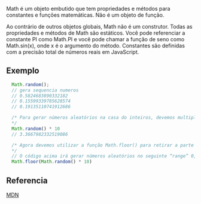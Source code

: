 Math é um objeto embutido que tem propriedades e métodos para constantes e funções matemáticas. Não é um objeto de função.

Ao contrário de outros objetos globais, Math não é um construtor. Todas as propriedades e métodos de Math são estáticos. Você pode referenciar a constante PI como Math.PI e você pode chamar a função de seno como Math.sin(x), onde x  é o argumento do método. Constantes são definidas com a precisão total de números reais em JavaScript.


## Exemplo
```javascript
  Math.random();
  // gera sequencia numeros
  // 0.5824683890332182
  // 0.15599339785628574
  // 0.19135110741912686

  /* Para gerar números aleatórios na casa do inteiros, devemos multiplicar o método por um inteiro qualquer:
  */
  Math.random() * 10
  // 3.3667982332519086

  /* Agora devemos utilizar a função Math.floor() para retirar a parte flutuante (números decimais).
  */
  // O código acima irá gerar números aleatórios no seguinte “range” 0, 1, 2, 3, 4, 5, 6, 7, 8, e 9.
  Math.floor(Math.random() * 10)
```

## Referencia
[MDN](https://developer.mozilla.org/pt-BR/docs/Web/JavaScript/Reference/Global_Objects/Math)